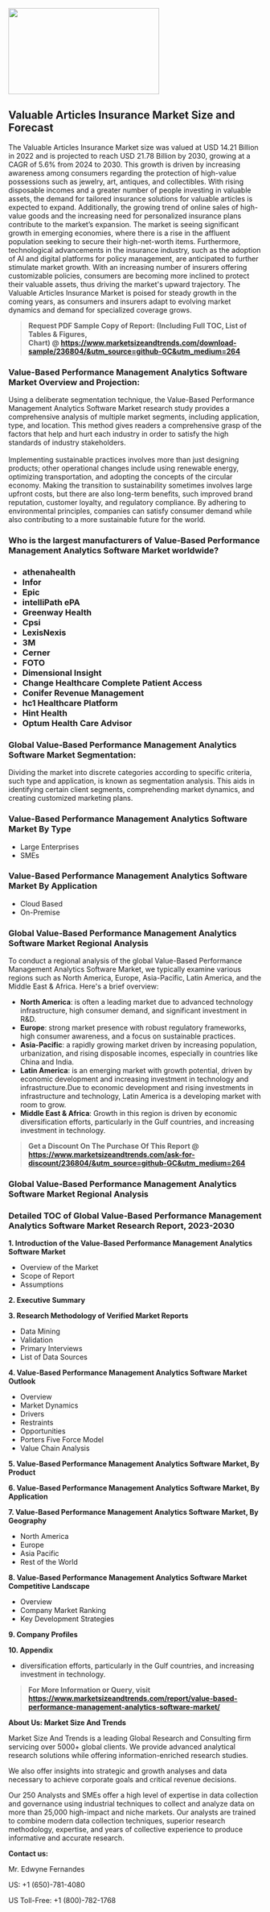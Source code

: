 <p><img class="alignnone size-medium wp-image-20088" src="https://ffe5etoiles.com/wp-content/uploads/2024/12/MST1-300x171.png" alt="" width="300" height="171" /></p><h2>Valuable Articles Insurance Market Size and Forecast</h2><p>The Valuable Articles Insurance Market size was valued at USD 14.21 Billion in 2022 and is projected to reach USD 21.78 Billion by 2030, growing at a CAGR of 5.6% from 2024 to 2030. This growth is driven by increasing awareness among consumers regarding the protection of high-value possessions such as jewelry, art, antiques, and collectibles. With rising disposable incomes and a greater number of people investing in valuable assets, the demand for tailored insurance solutions for valuable articles is expected to expand. Additionally, the growing trend of online sales of high-value goods and the increasing need for personalized insurance plans contribute to the market’s expansion. The market is seeing significant growth in emerging economies, where there is a rise in the affluent population seeking to secure their high-net-worth items. Furthermore, technological advancements in the insurance industry, such as the adoption of AI and digital platforms for policy management, are anticipated to further stimulate market growth. With an increasing number of insurers offering customizable policies, consumers are becoming more inclined to protect their valuable assets, thus driving the market's upward trajectory. The Valuable Articles Insurance Market is poised for steady growth in the coming years, as consumers and insurers adapt to evolving market dynamics and demand for specialized coverage grows.</p></p><blockquote id="" class=""><strong>Request PDF Sample Copy of Report: (Including Full TOC, List of Tables &amp; Figures, Chart)&nbsp;@&nbsp;<strong><a href="https://www.marketsizeandtrends.com/download-sample/236804/&utm_source=github-GC&utm_medium=264" target="_blank">https://www.marketsizeandtrends.com/download-sample/236804/&utm_source=github-GC&utm_medium=264</a></strong></strong></blockquote><h3 id="" class="">Value-Based Performance Management Analytics Software Market&nbsp;Overview and Projection:</h3><p id="" class="">Using a deliberate segmentation technique, the Value-Based Performance Management Analytics Software Market research study provides a comprehensive analysis of multiple market segments, including application, type, and location. This method gives readers a comprehensive grasp of the factors that help and hurt each industry in order to satisfy the high standards of industry stakeholders. <br /> <br />Implementing sustainable practices involves more than just designing products; other operational changes include using renewable energy, optimizing transportation, and adopting the concepts of the circular economy. Making the transition to sustainability sometimes involves large upfront costs, but there are also long-term benefits, such improved brand reputation, customer loyalty, and regulatory compliance. By adhering to environmental principles, companies can satisfy consumer demand while also contributing to a more sustainable future for the world.</p><h3 id="" class="">Who is the largest manufacturers of&nbsp;Value-Based Performance Management Analytics Software Market worldwide?</h3><h3 class=""><p><ul><li>athenahealth </li><li> Infor </li><li> Epic </li><li> intelliPath ePA </li><li> Greenway Health </li><li> Cpsi </li><li> LexisNexis </li><li> 3M </li><li> Cerner </li><li> FOTO </li><li> Dimensional Insight </li><li> Change Healthcare Complete Patient Access </li><li> Conifer Revenue Management </li><li> hc1 Healthcare Platform </li><li> Hint Health </li><li> Optum Health Care Advisor</li></ul></p></h3><h3 id="" class="">Global&nbsp;Value-Based Performance Management Analytics Software Market Segmentation:</h3><p id="" class="">Dividing the market into discrete categories according to specific criteria, such type and application, is known as segmentation analysis. This aids in identifying certain client segments, comprehending market dynamics, and creating customized marketing plans.</p><h3 id="" class="">Value-Based Performance Management Analytics Software Market&nbsp;By Type</h3><p><p><ul><li>Large Enterprises</li><li> SMEs</p></li></ul></p></p><h3 id="" class="">Value-Based Performance Management Analytics Software Market&nbsp;By Application</h3><p class=""><p><ul><li>Cloud Based</li><li> On-Premise</li></ul></p></p><h3 id="" class="">Global Value-Based Performance Management Analytics Software Market Regional Analysis</h3><p id="" class="">To conduct a regional analysis of the global Value-Based Performance Management Analytics Software Market, we typically examine various regions such as North America, Europe, Asia-Pacific, Latin America, and the Middle East &amp; Africa. Here's a brief overview:</p><ul><li><strong>North America</strong>: is often a leading market due to advanced technology infrastructure, high consumer demand, and significant investment in R&amp;D.</li><li><strong>Europe</strong>: strong market presence with robust regulatory frameworks, high consumer awareness, and a focus on sustainable practices.</li><li><strong>Asia-Pacific</strong>: a rapidly growing market driven by increasing population, urbanization, and rising disposable incomes, especially in countries like China and India.</li><li><strong>Latin America</strong>: is an emerging market with growth potential, driven by economic development and increasing investment in technology and infrastructure.Due to economic development and rising investments in infrastructure and technology, Latin America is a developing market with room to grow.</li><li><strong>Middle East &amp; Africa</strong>: Growth in this region is driven by economic diversification efforts, particularly in the Gulf countries, and increasing investment in technology.</li></ul><blockquote id="" class=""><strong>Get a Discount On The Purchase Of This Report @ <strong><a href="https://www.marketsizeandtrends.com/ask-for-discount/236804/&utm_source=github-GC&utm_medium=264" target="_blank">https://www.marketsizeandtrends.com/ask-for-discount/236804/&utm_source=github-GC&utm_medium=264</a></strong></strong></blockquote><h3 id="" class="">Global Value-Based Performance Management Analytics Software Market Regional Analysis</h3><h3 id="" class="">Detailed TOC of Global Value-Based Performance Management Analytics Software Market Research Report, 2023-2030</h3><p id="" class=""><strong>1. Introduction of the Value-Based Performance Management Analytics Software Market</strong></p><ul><li>Overview of the Market</li><li>Scope of Report</li><li>Assumptions</li></ul><p id="" class=""><strong>2. Executive Summary</strong></p><p id="" class=""><strong>3. Research Methodology of Verified Market Reports</strong></p><ul><li>Data Mining</li><li>Validation</li><li>Primary Interviews</li><li>List of Data Sources</li></ul><p id="" class=""><strong>4. Value-Based Performance Management Analytics Software Market Outlook</strong></p><ul><li>Overview</li><li>Market Dynamics</li><li>Drivers</li><li>Restraints</li><li>Opportunities</li><li>Porters Five Force Model</li><li>Value Chain Analysis</li></ul><p id="" class=""><strong>5. Value-Based Performance Management Analytics Software Market, By Product</strong></p><p id="" class=""><strong>6. Value-Based Performance Management Analytics Software Market, By Application</strong></p><p id="" class=""><strong>7. Value-Based Performance Management Analytics Software Market, By Geography</strong></p><ul><li>North America</li><li>Europe</li><li>Asia Pacific</li><li>Rest of the World</li></ul><p id="" class=""><strong>8. Value-Based Performance Management Analytics Software Market Competitive Landscape</strong></p><ul><li>Overview</li><li>Company Market Ranking</li><li>Key Development Strategies</li></ul><p id="" class=""><strong>9. Company Profiles</strong></p><p id="" class=""><strong>10. Appendix</strong></p><ul><li>diversification efforts, particularly in the Gulf countries, and increasing investment in technology.</li></ul><blockquote id="" class=""><strong>For More Information or Query, visit <strong><strong><a href="https://www.marketsizeandtrends.com/report/value-based-performance-management-analytics-software-market/" target="_blank">https://www.marketsizeandtrends.com/report/value-based-performance-management-analytics-software-market/</a></strong></strong></strong></blockquote><p id="" class=""><strong>About Us: Market Size And Trends</strong></p><p id="" class="">Market Size And Trends is a leading Global Research and Consulting firm servicing over 5000+ global clients. We provide advanced analytical research solutions while offering information-enriched research studies.</p><p id="" class="">We also offer insights into strategic and growth analyses and data necessary to achieve corporate goals and critical revenue decisions.</p><p id="" class="">Our 250 Analysts and SMEs offer a high level of expertise in data collection and governance using industrial techniques to collect and analyze data on more than 25,000 high-impact and niche markets. Our analysts are trained to combine modern data collection techniques, superior research methodology, expertise, and years of collective experience to produce informative and accurate research.</p><p id="" class=""><strong>Contact us:</strong></p><p id="" class="">Mr. Edwyne Fernandes</p><p id="" class="">US: +1 (650)-781-4080</p><p id="" class="">US Toll-Free: +1 (800)-782-1768</p>
